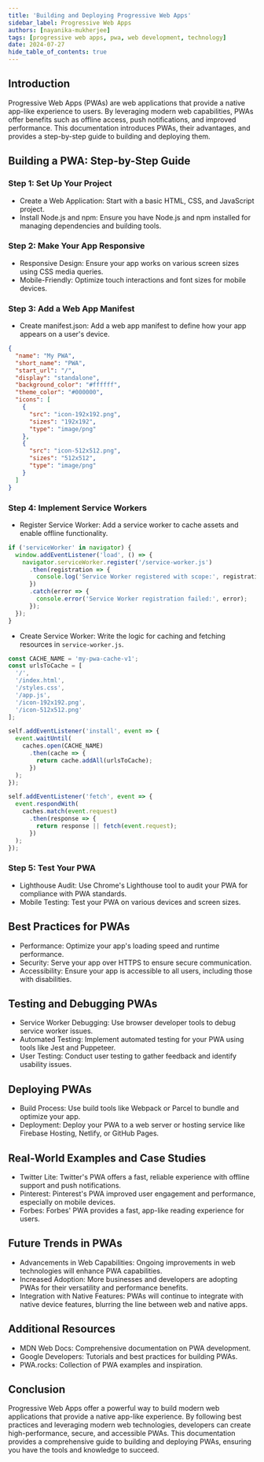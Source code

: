 ```yaml
---
title: 'Building and Deploying Progressive Web Apps'
sidebar_label: Progressive Web Apps
authors: [nayanika-mukherjee]
tags: [progressive web apps, pwa, web development, technology]
date: 2024-07-27
hide_table_of_contents: true
---
```


## Introduction

Progressive Web Apps (PWAs) are web applications that provide a native app-like experience to users. By leveraging modern web capabilities, PWAs offer benefits such as offline access, push notifications, and improved performance. This documentation introduces PWAs, their advantages, and provides a step-by-step guide to building and deploying them.

## Building a PWA: Step-by-Step Guide

### Step 1: Set Up Your Project

- Create a Web Application: Start with a basic HTML, CSS, and JavaScript project.
- Install Node.js and npm: Ensure you have Node.js and npm installed for managing dependencies and building tools.

### Step 2: Make Your App Responsive

- Responsive Design: Ensure your app works on various screen sizes using CSS media queries.
- Mobile-Friendly: Optimize touch interactions and font sizes for mobile devices.

### Step 3: Add a Web App Manifest

- Create manifest.json: Add a web app manifest to define how your app appears on a user's device.
```json
{
  "name": "My PWA",
  "short_name": "PWA",
  "start_url": "/",
  "display": "standalone",
  "background_color": "#ffffff",
  "theme_color": "#000000",
  "icons": [
    {
      "src": "icon-192x192.png",
      "sizes": "192x192",
      "type": "image/png"
    },
    {
      "src": "icon-512x512.png",
      "sizes": "512x512",
      "type": "image/png"
    }
  ]
}
```

### Step 4: Implement Service Workers

- Register Service Worker: Add a service worker to cache assets and enable offline functionality.
```javascript
if ('serviceWorker' in navigator) {
  window.addEventListener('load', () => {
    navigator.serviceWorker.register('/service-worker.js')
      .then(registration => {
        console.log('Service Worker registered with scope:', registration.scope);
      })
      .catch(error => {
        console.error('Service Worker registration failed:', error);
      });
  });
}
```

- Create Service Worker: Write the logic for caching and fetching resources in `service-worker.js`.
```javascript
const CACHE_NAME = 'my-pwa-cache-v1';
const urlsToCache = [
  '/',
  '/index.html',
  '/styles.css',
  '/app.js',
  '/icon-192x192.png',
  '/icon-512x512.png'
];

self.addEventListener('install', event => {
  event.waitUntil(
    caches.open(CACHE_NAME)
      .then(cache => {
        return cache.addAll(urlsToCache);
      })
  );
});

self.addEventListener('fetch', event => {
  event.respondWith(
    caches.match(event.request)
      .then(response => {
        return response || fetch(event.request);
      })
  );
});
```

### Step 5: Test Your PWA

- Lighthouse Audit: Use Chrome's Lighthouse tool to audit your PWA for compliance with PWA standards.
- Mobile Testing: Test your PWA on various devices and screen sizes.

## Best Practices for PWAs

- Performance: Optimize your app's loading speed and runtime performance.
- Security: Serve your app over HTTPS to ensure secure communication.
- Accessibility: Ensure your app is accessible to all users, including those with disabilities.

## Testing and Debugging PWAs

- Service Worker Debugging: Use browser developer tools to debug service worker issues.
- Automated Testing: Implement automated testing for your PWA using tools like Jest and Puppeteer.
- User Testing: Conduct user testing to gather feedback and identify usability issues.

## Deploying PWAs

- Build Process: Use build tools like Webpack or Parcel to bundle and optimize your app.
- Deployment: Deploy your PWA to a web server or hosting service like Firebase Hosting, Netlify, or GitHub Pages.

## Real-World Examples and Case Studies

- Twitter Lite: Twitter's PWA offers a fast, reliable experience with offline support and push notifications.
- Pinterest: Pinterest's PWA improved user engagement and performance, especially on mobile devices.
- Forbes: Forbes' PWA provides a fast, app-like reading experience for users.

## Future Trends in PWAs 

- Advancements in Web Capabilities: Ongoing improvements in web technologies will enhance PWA capabilities.
- Increased Adoption: More businesses and developers are adopting PWAs for their versatility and performance benefits.
- Integration with Native Features: PWAs will continue to integrate with native device features, blurring the line between web and native apps.

## Additional Resources

- MDN Web Docs: Comprehensive documentation on PWA development.
- Google Developers: Tutorials and best practices for building PWAs.
- PWA.rocks: Collection of PWA examples and inspiration.

## Conclusion
Progressive Web Apps offer a powerful way to build modern web applications that provide a native app-like experience. By following best practices and leveraging modern web technologies, developers can create high-performance, secure, and accessible PWAs. This documentation provides a comprehensive guide to building and deploying PWAs, ensuring you have the tools and knowledge to succeed.

